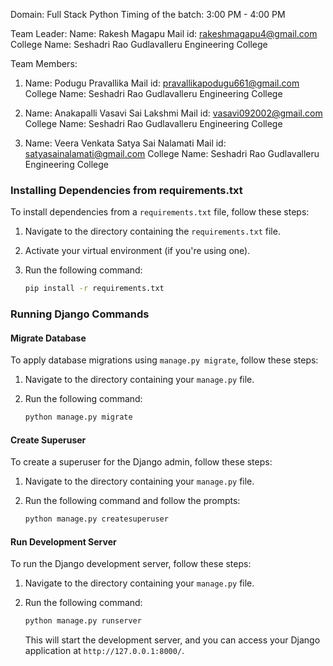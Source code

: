 Domain: Full Stack Python
Timing of the batch: 3:00 PM - 4:00 PM

Team Leader:
Name: Rakesh Magapu
Mail id: rakeshmagapu4@gmail.com
College Name: Seshadri Rao Gudlavalleru Engineering College

Team Members:
1.	Name: Podugu Pravallika
Mail id: pravallikapodugu661@gmail.com
College Name: Seshadri Rao Gudlavalleru Engineering College

2.	Name: Anakapalli Vasavi Sai Lakshmi
Mail id: vasavi092002@gmail.com
College Name: Seshadri Rao Gudlavalleru Engineering College

3.	Name: Veera Venkata Satya Sai Nalamati
Mail id: satyasainalamati@gmail.com
College Name: Seshadri Rao Gudlavalleru Engineering College

### Installing Dependencies from requirements.txt

To install dependencies from a `requirements.txt` file, follow these steps:

1. Navigate to the directory containing the `requirements.txt` file.

2. Activate your virtual environment (if you're using one).

3. Run the following command:

    ```bash
    pip install -r requirements.txt
    ```

### Running Django Commands

#### Migrate Database

To apply database migrations using `manage.py migrate`, follow these steps:

1. Navigate to the directory containing your `manage.py` file.

2. Run the following command:

    ```bash
    python manage.py migrate
    ```

#### Create Superuser

To create a superuser for the Django admin, follow these steps:

1. Navigate to the directory containing your `manage.py` file.

2. Run the following command and follow the prompts:

    ```bash
    python manage.py createsuperuser
    ```

#### Run Development Server

To run the Django development server, follow these steps:

1. Navigate to the directory containing your `manage.py` file.

2. Run the following command:

    ```bash
    python manage.py runserver
    ```

   This will start the development server, and you can access your Django application at `http://127.0.0.1:8000/`.
